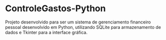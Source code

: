 # ControleGastos-Python
Projeto desenvolvido para ser um sistema de gerenciamento financeiro pessoal desenvolvido em Python, utilizando SQLite para armazenamento de dados e Tkinter para a interface gráfica.
